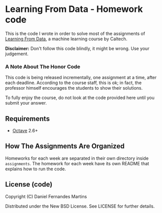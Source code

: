# Learning From Data - Homework code

This is the code I wrote in order to solve most of the assignments of
[Learning From Data](http://work.caltech.edu/telecourse.html), a machine
learning course by Caltech.

**Disclaimer:** Don't follow this code blindly, it might be wrong. Use
your judgement.

### A Note About The Honor Code

This code is being released incrementally, one assignment at a time, after each
deadline. According to the course staff, this is ok; in fact, the professor
himself encourages the students to show their solutions.

To fully enjoy the course, do not look at the code provided here until you
submit your answer.

## Requirements

* [Octave](http://www.gnu.org/software/octave/) 2.6+

## How The Assignments Are Organized

Homeworks for each week are separated in their own directory inside
`assignments`. The homework for each week have its own README that explains how
to run the code.

## License (code)

Copyright (C) Daniel Fernandes Martins

Distributed under the New BSD License. See LICENSE for further details.
